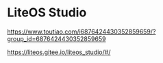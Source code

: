 # LiteOS Studio
https://www.toutiao.com/i6876424430352859659/?group_id=6876424430352859659

https://liteos.gitee.io/liteos_studio/#/
